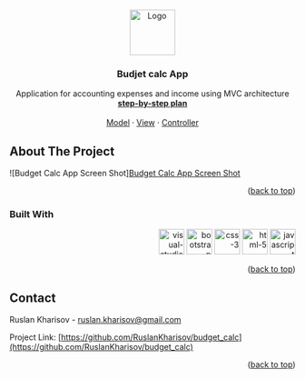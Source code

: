 <!-- Improved compatibility of back to top link: See: https://github.com/othneildrew/Best-README-Template/pull/73 -->

<a name="readme-top"></a>

<!-- PROJECT LOGO -->
<br />
<div align="center">
  <a href="#">
    <img src="./img/Icon-Budget.ico" alt="Logo" width="80" height="80">
  </a>

  <h3 align="center">Budjet calc App</h3>

  <p align="center">
    Application for accounting expenses and income using MVC architecture
    <br />
    <a href="#"><strong>step-by-step plan</strong></a>
    <br />
    <br />
    <a href="#">Model</a>
    ·
    <a href="#">View</a>
    ·
    <a href="#">Controller</a>
  </p>
</div>

## About The Project

![Budget Calc App Screen Shot][Budget Calc App Screen Shot](./img/app%20-screenshot.png)

<p align="right">(<a href="#readme-top">back to top</a>)</p>

### Built With

<p align="right">
  <img src="https://github.com/GerardPuigl/TechnologyStackIcons/blob/main/Logos/visual-studio-code.svg" alt="visual-studio-code" title="visual-studio-code" height="45px"/>  
  <img src="https://github.com/GerardPuigl/TechnologyStackIcons/blob/main/Logos/bootstrap.svg" alt="bootstrap" title="bootstrap" height="45px"/>
  <img src="https://github.com/GerardPuigl/TechnologyStackIcons/blob/main/Logos/css-3.svg" alt="css-3" title="css-3" height="45px"/>
  <img src="https://github.com/GerardPuigl/TechnologyStackIcons/blob/main/Logos/html-5.svg" alt="html-5" title="html-5" height="45px"/>  
  <img src="https://github.com/GerardPuigl/TechnologyStackIcons/blob/main/Logos/javascript.svg" alt="javascript" title="javascript" height="45px"/>
  
</p>

<p align="right">(<a href="#readme-top">back to top</a>)</p>

## Contact

Ruslan Kharisov - ruslan.kharisov@gmail.com

Project Link: [https://github.com/RuslanKharisov/budget_calc](https://github.com/RuslanKharisov/budget_calc)

<p align="right">(<a href="#readme-top">back to top</a>)</p>


